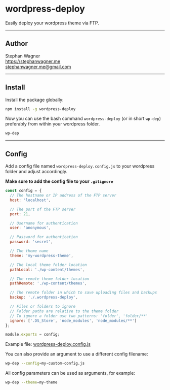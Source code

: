 # wordpress-deploy

Easily deploy your wordpress theme via FTP.

---

## Author

Stephan Wagner\
https://stephanwagner.me \
<stephanwagner.me@gmail.com>

---

## Install

Install the package globally:

```bash
npm install -g wordpress-deploy
```

Now you can use the bash command `wordpress-deploy` (or in short `wp-dep`) preferably from within your wordpress folder.

```bash
wp-dep
```

---

## Config

Add a config file named `wordpress-deploy.config.js` to your wordpress folder and adjust accordingly.

**Make sure to add the config file to your `.gitignore`**

```javascript
const config = {
  // The hostname or IP address of the FTP server
  host: 'localhost',

  // The port of the FTP server
  port: 21,

  // Username for authentication
  user: 'anonymous',

  // Password for authentication
  password: 'secret',

  // The theme name
  theme: 'my-wordpress-theme',

  // The local theme folder location
  pathLocal: './wp-content/themes',

  // The remote theme folder location
  pathRemote: './wp-content/themes',

  // The remote folder in which to save uploading files and backups
  backup: './.wordpress-deploy',

  // Files or folders to ignore
  // Folder paths are relative to the theme folder
  // To ignore a folder use two patterns: 'folder', 'folder/**'
  ignore: ['.DS_Store', 'node_modules', 'node_modules/**']
};

module.exports = config;
```

Example file: [wordpress-deploy.config.js](https://github.com/StephanWagner/wordpress-deploy/blob/main/wordpress-deploy.config.js)

You can also provide an argument to use a different config filename:

```bash
wp-dep --config=my-custom-config.js
```

All config parameters can be used as arguments, for example:

```bash
wp-dep --theme=my-theme
```
